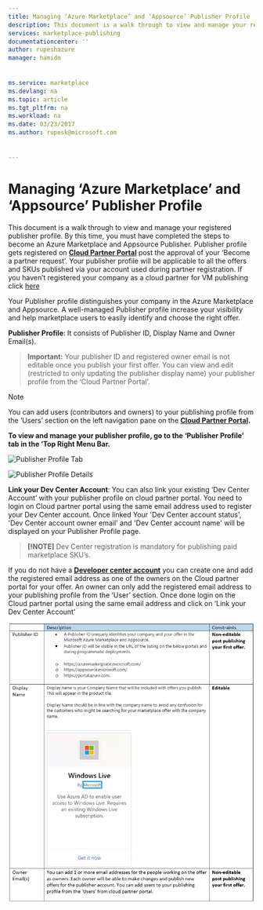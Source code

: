 ```yaml
---
title: Managing ‘Azure Marketplace’ and ‘Appsource’ Publisher Profile  | Microsoft Docs
description: This document is a walk through to view and manage your registered publisher profile.
services: marketplace-publishing
documentationcenter: ''
author: rupeshazure
manager: hamidm


ms.service: marketplace
ms.devlang: na
ms.topic: article
ms.tgt_pltfrm: na
ms.workload: na
ms.date: 03/23/2017
ms.author: rupesk@microsoft.com


---
```


# Managing ‘Azure Marketplace’ and ‘Appsource’ Publisher Profile

This document is a walk through to view and manage your registered publisher profile. By this time, you must have completed the steps to become an Azure Marketplace and Appsource Publisher. Publisher profile gets registered on **[Cloud Partner Portal](https://cloudpartner.azure.com/)** post the approval of your ‘Become a partner request’. Your publisher profile will be applicable to all the offers and SKUs published via your account used during partner registration. If you haven’t registered your company as a cloud partner for VM publishing click [here](http://createopportunity.azurewebsites.net/)

Your Publisher profile distinguishes your company in the Azure Marketplace and Appsource. A well-managed Publisher profile increase your visibility and help marketplace users to easily identify and choose the right offer.

**Publisher Profile**: It consists of Publisher ID, Display Name and Owner Email(s). 

> **Important:** Your publisher ID and registered owner email is not editable once you publish your first offer. You can view and edit (restricted to only updating the publisher display name) your publisher profile from the ‘Cloud Partner Portal’. 

> [!NOTE]  
> You can add users (contributors and owners) to your publishing profile from the ‘Users’ section on the left navigation pane on the  **[Cloud Partner Portal](https://cloudpartner.azure.com/).** 

**To view and manage your publisher profile, go to the ‘Publisher Profile’ tab in the ‘Top Right Menu Bar.**


![Publisher Profile Tab](./media/cloud-partner-portal-how-to-manage-publisher-profile/publisherprofile.png)


![Publisher Profile Details](./media/cloud-partner-portal-how-to-manage-publisher-profile/publisherprofiledetails.png)


**Link your Dev Center Account**: You can also link your existing ‘Dev Center Account’ with your publisher profile on cloud partner portal. You need to login on Cloud partner portal using the same email address used to register your Dev Center account. Once linked Your 'Dev Center account status', 'Dev Center account owner email' and 'Dev Center account name' will be displayed on your Publisher Profile page.

> **[!NOTE]**
> Dev Center registration is mandatory for publishing paid marketplace SKU’s.

If you do not have a **[Developer center account](https://docs.microsoft.com/en-us/azure/marketplace-publishing/marketplace-publishing-accounts-creation-registration)** you can create one and add the registered email address as one of the owners on the Cloud partner portal for your offer. An owner can only add the registered email address to your publishing profile from the ‘User’ section. Once done login on the Cloud partner portal using the same email address and click on ‘Link your Dev Center Account’



![Publisher Profile Details](./media/cloud-partner-portal-how-to-manage-publisher-profile/publisherprofiledescription.png)







